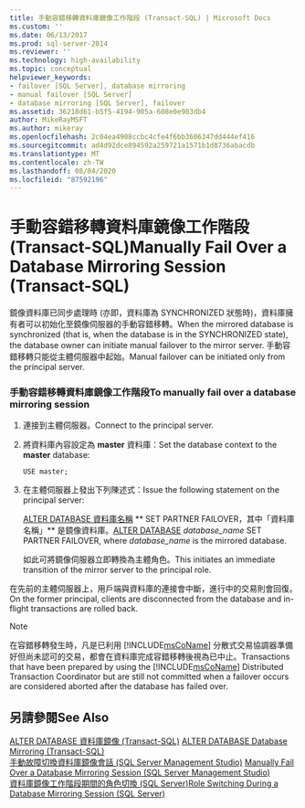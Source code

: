 ```yaml
---
title: 手動容錯移轉資料庫鏡像工作階段 (Transact-SQL) | Microsoft Docs
ms.custom: ''
ms.date: 06/13/2017
ms.prod: sql-server-2014
ms.reviewer: ''
ms.technology: high-availability
ms.topic: conceptual
helpviewer_keywords:
- failover [SQL Server], database mirroring
- manual failover [SQL Server]
- database mirroring [SQL Server], failover
ms.assetid: 36218d61-b5f5-4194-905a-608e0e903db4
author: MikeRayMSFT
ms.author: mikeray
ms.openlocfilehash: 2c04ea4908ccbc4cfe4f6bb3606347dd444ef416
ms.sourcegitcommit: ad4d92dce894592a259721a1571b1d8736abacdb
ms.translationtype: MT
ms.contentlocale: zh-TW
ms.lasthandoff: 08/04/2020
ms.locfileid: "87592196"
---
```

# <a name="manually-fail-over-a-database-mirroring-session-transact-sql"></a><span data-ttu-id="85670-102">手動容錯移轉資料庫鏡像工作階段 (Transact-SQL)</span><span class="sxs-lookup"><span data-stu-id="85670-102">Manually Fail Over a Database Mirroring Session (Transact-SQL)</span></span>
  <span data-ttu-id="85670-103">鏡像資料庫已同步處理時 (亦即，資料庫為 SYNCHRONIZED 狀態時)，資料庫擁有者可以初始化至鏡像伺服器的手動容錯移轉。</span><span class="sxs-lookup"><span data-stu-id="85670-103">When the mirrored database is synchronized (that is, when the database is in the SYNCHRONIZED state), the database owner can initiate manual failover to the mirror server.</span></span> <span data-ttu-id="85670-104">手動容錯移轉只能從主體伺服器中起始。</span><span class="sxs-lookup"><span data-stu-id="85670-104">Manual failover can be initiated only from the principal server.</span></span>  
  
### <a name="to-manually-fail-over-a-database-mirroring-session"></a><span data-ttu-id="85670-105">手動容錯移轉資料庫鏡像工作階段</span><span class="sxs-lookup"><span data-stu-id="85670-105">To manually fail over a database mirroring session</span></span>  
  
1.  <span data-ttu-id="85670-106">連接到主體伺服器。</span><span class="sxs-lookup"><span data-stu-id="85670-106">Connect to the principal server.</span></span>  
  
2.  <span data-ttu-id="85670-107">將資料庫內容設定為 **master** 資料庫：</span><span class="sxs-lookup"><span data-stu-id="85670-107">Set the database context to the **master** database:</span></span>  
  
     `USE master;`  
  
3.  <span data-ttu-id="85670-108">在主體伺服器上發出下列陳述式：</span><span class="sxs-lookup"><span data-stu-id="85670-108">Issue the following statement on the principal server:</span></span>  
  
     <span data-ttu-id="85670-109">[ALTER DATABASE 資料庫名稱](/sql/t-sql/statements/alter-database-transact-sql-database-mirroring) \*\* SET PARTNER FAILOVER，其中「資料庫名稱」\*\* 是鏡像資料庫。</span><span class="sxs-lookup"><span data-stu-id="85670-109">[ALTER DATABASE](/sql/t-sql/statements/alter-database-transact-sql-database-mirroring) *database_name* SET PARTNER FAILOVER, where *database_name* is the mirrored database.</span></span>  
  
     <span data-ttu-id="85670-110">如此可將鏡像伺服器立即轉換為主體角色。</span><span class="sxs-lookup"><span data-stu-id="85670-110">This initiates an immediate transition of the mirror server to the principal role.</span></span>  
  
 <span data-ttu-id="85670-111">在先前的主體伺服器上，用戶端與資料庫的連接會中斷，進行中的交易則會回復。</span><span class="sxs-lookup"><span data-stu-id="85670-111">On the former principal, clients are disconnected from the database and in-flight transactions are rolled back.</span></span>  
  
> [!NOTE]  
>  <span data-ttu-id="85670-112">在容錯移轉發生時，凡是已利用 [!INCLUDE[msCoName](../../includes/msconame-md.md)] 分散式交易協調器準備好但尚未認可的交易，都會在資料庫完成容錯移轉後視為已中止。</span><span class="sxs-lookup"><span data-stu-id="85670-112">Transactions that have been prepared by using the [!INCLUDE[msCoName](../../includes/msconame-md.md)] Distributed Transaction Coordinator but are still not committed when a failover occurs are considered aborted after the database has failed over.</span></span>  
  
## <a name="see-also"></a><span data-ttu-id="85670-113">另請參閱</span><span class="sxs-lookup"><span data-stu-id="85670-113">See Also</span></span>  
 <span data-ttu-id="85670-114">[ALTER DATABASE 資料庫鏡像 &#40;Transact-SQL&#41;](/sql/t-sql/statements/alter-database-transact-sql-database-mirroring) </span><span class="sxs-lookup"><span data-stu-id="85670-114">[ALTER DATABASE Database Mirroring &#40;Transact-SQL&#41;](/sql/t-sql/statements/alter-database-transact-sql-database-mirroring) </span></span>  
 <span data-ttu-id="85670-115">[手動故障切換資料庫鏡像會話 &#40;SQL Server Management Studio&#41;](manually-fail-over-a-database-mirroring-session-sql-server-management-studio.md) </span><span class="sxs-lookup"><span data-stu-id="85670-115">[Manually Fail Over a Database Mirroring Session &#40;SQL Server Management Studio&#41;](manually-fail-over-a-database-mirroring-session-sql-server-management-studio.md) </span></span>  
 [<span data-ttu-id="85670-116">資料庫鏡像工作階段期間的角色切換 &#40;SQL Server&#41;</span><span class="sxs-lookup"><span data-stu-id="85670-116">Role Switching During a Database Mirroring Session &#40;SQL Server&#41;</span></span>](role-switching-during-a-database-mirroring-session-sql-server.md)  
  
  
